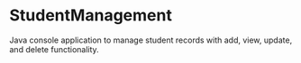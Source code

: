 # StudentManagement
Java console application to manage student records with add, view, update, and delete functionality.
